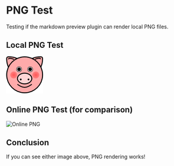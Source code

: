 # PNG Test

Testing if the markdown preview plugin can render local PNG files.

## Local PNG Test

![Test PNG](test-image.png)

## Online PNG Test (for comparison)

![Online PNG](https://httpbin.org/image/png)

## Conclusion

If you can see either image above, PNG rendering works!
